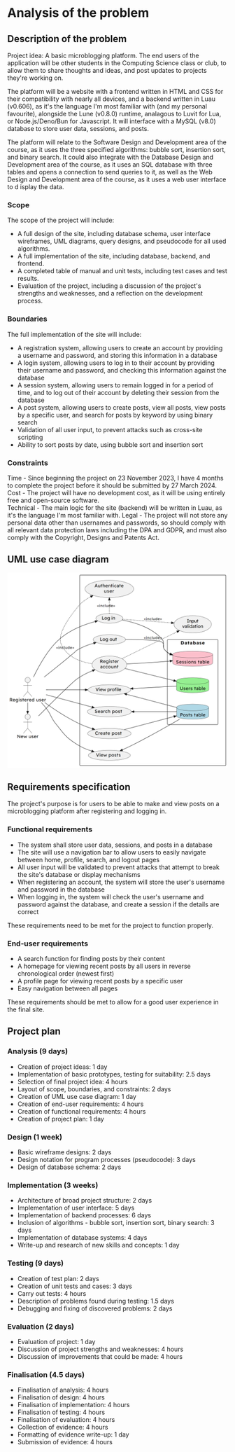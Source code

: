 # Analysis of the problem

## Description of the problem

Project idea: A basic microblogging platform. The end users of the application will be other students in the Computing Science class or club, to allow them to share thoughts and ideas, and post updates to projects they're working on.

The platform will be a website with a frontend written in HTML and CSS for their compatibility with nearly all devices, and a backend written in Luau (v0.606), as it's the language I'm most familiar with (and my personal favourite), alongside the Lune (v0.8.0) runtime, analagous to Luvit for Lua, or Node.js/Deno/Bun for Javascript. It will interface with a MySQL (v8.0) database to store user data, sessions, and posts.

The platform will relate to the Software Design and Development area of the course, as it uses the three specified algorithms: bubble sort, insertion sort, and binary search. It could also integrate with the Database Design and Development area of the course, as it uses an SQL database with three tables and opens a connection to send queries to it, as well as the Web Design and Development area of the course, as it uses a web user interface to d isplay the data.

### Scope

The scope of the project will include:

-   A full design of the site, including database schema, user interface wireframes, UML diagrams, query designs, and pseudocode for all used algorithms.
-   A full implementation of the site, including database, backend, and frontend.
-   A completed table of manual and unit tests, including test cases and test results.
-   Evaluation of the project, including a discussion of the project's strengths and weaknesses, and a reflection on the development process.

### Boundaries

The full implementation of the site will include:

-   A registration system, allowing users to create an account by providing a username and password, and storing this information in a database
-   A login system, allowing users to log in to their account by providing their username and password, and checking this information against the database
-   A session system, allowing users to remain logged in for a period of time, and to log out of their account by deleting their session from the database
-   A post system, allowing users to create posts, view all posts, view posts by a specific user, and search for posts by keyword by using binary search
-   Validation of all user input, to prevent attacks such as cross-site scripting
-   Ability to sort posts by date, using bubble sort and insertion sort

### Constraints

Time - Since beginning the project on 23 November 2023, I have 4 months to complete the project before it should be submitted by 27 March 2024.  
Cost - The project will have no development cost, as it will be using entirely free and open-source software.  
Technical - The main logic for the site (backend) will be written in Luau, as it's the language I'm most familiar with.
Legal - The project will not store any personal data other than usernames and passwords, so should comply with all relevant data protection laws including the DPA and GDPR, and must also comply with the Copyright, Designs and Patents Act.

## UML use case diagram

![UML use case diagram](uml.png)

## Requirements specification

The project's purpose is for users to be able to make and view posts on a microblogging platform after registering and logging in.

### Functional requirements

-   The system shall store user data, sessions, and posts in a database
-   The site will use a navigation bar to allow users to easily navigate between home, profile, search, and logout pages
-   All user input will be validated to prevent attacks that attempt to break the site's database or display mechanisms
-   When registering an account, the system will store the user's username and password in the database
-   When logging in, the system will check the user's username and password against the database, and create a session if the details are correct

These requirements need to be met for the project to function properly.

### End-user requirements

-   A search function for finding posts by their content
-   A homepage for viewing recent posts by all users in reverse chronological order (newest first)
-   A profile page for viewing recent posts by a specific user
-   Easy navigation between all pages

These requirements should be met to allow for a good user experience in the final site.

## Project plan

### Analysis (9 days)

-   Creation of project ideas: 1 day
-   Implementation of basic prototypes, testing for suitability: 2.5 days
-   Selection of final project idea: 4 hours
-   Layout of scope, boundaries, and constraints: 2 days
-   Creation of UML use case diagram: 1 day
-   Creation of end-user requirements: 4 hours
-   Creation of functional requirements: 4 hours
-   Creation of project plan: 1 day

### Design (1 week)

-   Basic wireframe designs: 2 days
-   Design notation for program processes (pseudocode): 3 days
-   Design of database schema: 2 days

### Implementation (3 weeks)

-   Architecture of broad project structure: 2 days
-   Implementation of user interface: 5 days
-   Implementation of backend processes: 6 days
-   Inclusion of algorithms - bubble sort, insertion sort, binary search: 3 days
-   Implementation of database systems: 4 days
-   Write-up and research of new skills and concepts: 1 day

### Testing (9 days)

-   Creation of test plan: 2 days
-   Creation of unit tests and cases: 3 days
-   Carry out tests: 4 hours
-   Description of problems found during testing: 1.5 days
-   Debugging and fixing of discovered problems: 2 days

### Evaluation (2 days)

-   Evaluation of project: 1 day
-   Discussion of project strengths and weaknesses: 4 hours
-   Discussion of improvements that could be made: 4 hours

### Finalisation (4.5 days)

-   Finalisation of analysis: 4 hours
-   Finalisation of design: 4 hours
-   Finalisation of implementation: 4 hours
-   Finalisation of testing: 4 hours
-   Finalisation of evaluation: 4 hours
-   Collection of evidence: 4 hours
-   Formatting of evidence write-up: 1 day
-   Submission of evidence: 4 hours
